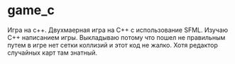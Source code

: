 # game_c
Игра на c++.
Двухмаерная игра на C++ с использование SFML.
Изучаю C++ написанием игры. 
Выкладываю потому что пошел не правильным путем в игре нет сетки коллизий и этот код не жалко. Хотя редактор случайных карт там знатный.

